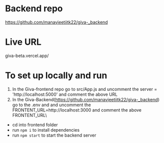# Backend repo
https://github.com/manavjeetiitk22/giva-_backend

# Live URL 
giva-beta.vercel.app/

# To set up locally and run
1. In the Giva-frontend repo go to src/App.js and uncomment the server = 'http://localhost:5000' and comment the above URL
2. In the Giva-Backend(https://github.com/manavjeetiitk22/giva-_backend) go to the .env and and uncomment the FRONTENT_URL=http://localhost:3000 and comment the above FRONTENT_URL\

- cd into frontend folder
- run `npm i` to install dependencies
- run `npm start` to start the backend server
